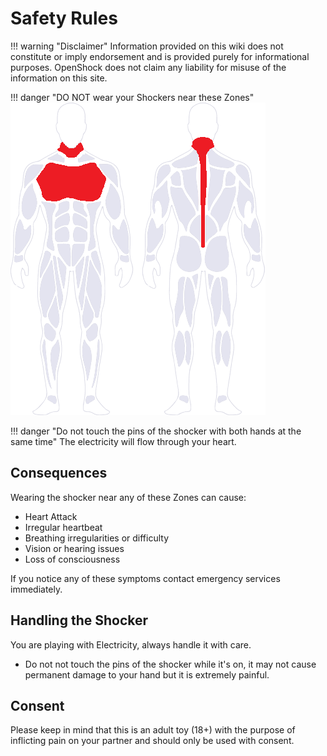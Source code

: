 # Safety Rules

!!! warning "Disclaimer"
    Information provided on this wiki does not constitute or imply endorsement and is provided purely for informational purposes. OpenShock does not claim any liability for misuse of the information on this site.

!!! danger "DO NOT wear your Shockers near these Zones"
    ![An image depicting unsafe places to place shockers. Places include along the spine, on the chest near the heart and on the neck.](../static/safety/nogo-body-zones.png)  

!!! danger "Do not touch the pins of the shocker with both hands at the same time" 
    The electricity will flow through your heart. 

## Consequences

Wearing the shocker near any of these Zones can cause:  

- Heart Attack  
- Irregular heartbeat  
- Breathing irregularities or difficulty  
- Vision or hearing issues  
- Loss of consciousness

If you notice any of these symptoms contact emergency services immediately.

## Handling the Shocker

You are playing with Electricity, always handle it with care.  

- Do not not touch the pins of the shocker while it's on, it may not cause permanent damage to your hand but it is extremely painful.  

## Consent

Please keep in mind that this is an adult toy (18+) with the purpose of inflicting pain on your partner and should only be used with consent.
